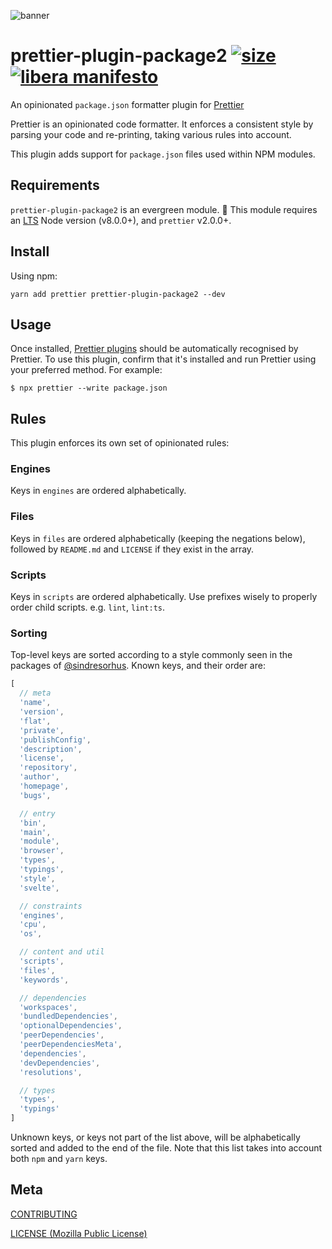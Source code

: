 <!-- [tests]: 	https://img.shields.io/circleci/project/github/MaxMilton/prettier-plugin-package2.svg -->
<!-- [tests-url]: https://circleci.com/gh/MaxMilton/prettier-plugin-package2 -->

<!-- [cover]: https://codecov.io/gh/MaxMilton/prettier-plugin-package2/branch/master/graph/badge.svg -->
<!-- [cover-url]: https://codecov.io/gh/MaxMilton/prettier-plugin-package2 -->

[size]: https://packagephobia.now.sh/badge?p=prettier-plugin-package2
[size-url]: https://packagephobia.now.sh/result?p=prettier-plugin-package2

![banner](https://raw.githubusercontent.com/MaxMilton/prettier-plugin-package2/master/assets/banner.svg?sanitize=true)

<!-- # prettier-plugin-package2 [![tests][tests]][tests-url] [![cover][cover]][cover-url] [![size][size]][size-url] [![libera manifesto](https://img.shields.io/badge/libera-manifesto-lightgrey.svg)](https://liberamanifesto.com) -->
# prettier-plugin-package2 [![size][size]][size-url] [![libera manifesto](https://img.shields.io/badge/libera-manifesto-lightgrey.svg)](https://liberamanifesto.com)


An opinionated `package.json` formatter plugin for [Prettier](https://prettier.io)

Prettier is an opinionated code formatter. It enforces a consistent style by parsing your code and re-printing, taking various rules into account.

This plugin adds support for `package.json` files used within NPM modules.

## Requirements

`prettier-plugin-package2` is an evergreen module. 🌲 This module requires an [LTS](https://github.com/nodejs/Release) Node version (v8.0.0+), and `prettier` v2.0.0+.

## Install

Using npm:

```console
yarn add prettier prettier-plugin-package2 --dev
```

## Usage

Once installed, [Prettier plugins](https://prettier.io/docs/en/plugins.html) should be automatically recognised by Prettier. To use this plugin, confirm that it's installed and run Prettier using your preferred method. For example:

```console
$ npx prettier --write package.json
```

## Rules

This plugin enforces its own set of opinionated rules:

### Engines

Keys in `engines` are ordered alphabetically.

### Files

Keys in `files` are ordered alphabetically (keeping the negations below), followed by `README.md` and `LICENSE` if they exist in the array.

### Scripts

Keys in `scripts` are ordered alphabetically. Use prefixes wisely to properly order child scripts. e.g. `lint`, `lint:ts`.

### Sorting

Top-level keys are sorted according to a style commonly seen in the packages of [@sindresorhus](https://github.com/sindresorhus). Known keys, and their order are:

```js
[
  // meta
  'name',
  'version',
  'flat',
  'private',
  'publishConfig',
  'description',
  'license',
  'repository',
  'author',
  'homepage',
  'bugs',

  // entry
  'bin',
  'main',
  'module',
  'browser',
  'types',
  'typings',
  'style',
  'svelte',

  // constraints
  'engines',
  'cpu',
  'os',

  // content and util
  'scripts',
  'files',
  'keywords',

  // dependencies
  'workspaces',
  'bundledDependencies',
  'optionalDependencies',
  'peerDependencies',
  'peerDependenciesMeta',
  'dependencies',
  'devDependencies',
  'resolutions',

  // types
  'types',
  'typings'
]
```

Unknown keys, or keys not part of the list above, will be alphabetically sorted and added to the end of the file. Note that this list takes into account both `npm` and `yarn` keys.

## Meta

[CONTRIBUTING](./.github/CONTRIBUTING.md)

[LICENSE (Mozilla Public License)](./LICENSE)
